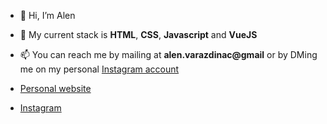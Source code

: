 - 👋 Hi, I’m Alen
- 🌱 My current stack is **HTML**, **CSS**, **Javascript** and **VueJS**
- 📫 You can reach me by mailing at **alen.varazdinac@gmail** or by DMing me on my personal [Instagram account](https://instagram.com/alenvarazdinac/)

- [Personal website](https://alenv.com/)
- [Instagram](https://instagram.com/alenvarazdinac/) 

<!---
AlenVarazdinac/AlenVarazdinac is a ✨ special ✨ repository because its `README.md` (this file) appears on your GitHub profile.
You can click the Preview link to take a look at your changes.
--->
